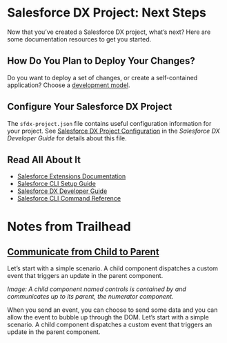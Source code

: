 # Salesforce DX Project: Next Steps

Now that you’ve created a Salesforce DX project, what’s next? Here are some documentation resources to get you started.

## How Do You Plan to Deploy Your Changes?

Do you want to deploy a set of changes, or create a self-contained application? Choose a [development model](https://developer.salesforce.com/tools/vscode/en/user-guide/development-models).

## Configure Your Salesforce DX Project

The `sfdx-project.json` file contains useful configuration information for your project. See [Salesforce DX Project Configuration](https://developer.salesforce.com/docs/atlas.en-us.sfdx_dev.meta/sfdx_dev/sfdx_dev_ws_config.htm) in the _Salesforce DX Developer Guide_ for details about this file.

## Read All About It

- [Salesforce Extensions Documentation](https://developer.salesforce.com/tools/vscode/)
- [Salesforce CLI Setup Guide](https://developer.salesforce.com/docs/atlas.en-us.sfdx_setup.meta/sfdx_setup/sfdx_setup_intro.htm)
- [Salesforce DX Developer Guide](https://developer.salesforce.com/docs/atlas.en-us.sfdx_dev.meta/sfdx_dev/sfdx_dev_intro.htm)
- [Salesforce CLI Command Reference](https://developer.salesforce.com/docs/atlas.en-us.sfdx_cli_reference.meta/sfdx_cli_reference/cli_reference.htm)

# Notes from Trailhead

## [Communicate from Child to Parent](https://trailhead.salesforce.com/content/learn/projects/communicate-between-lightning-web-components/communicate-from-child-to-parent?trail_id=build-lightning-web-components)

Let’s start with a simple scenario. A child component dispatches a custom event that triggers an update in the parent component.

_Image: A child component named controls is contained by and communicates up to its parent, the numerator component._

When you send an event, you can choose to send some data and you can allow the event to bubble up through the DOM. Let’s start with a simple scenario. A child component dispatches a custom event that triggers an update in the parent component.

